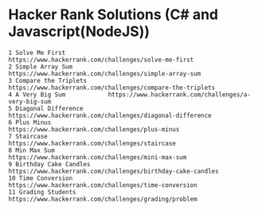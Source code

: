 # Hacker Rank Solutions (C# and Javascript(NodeJS))
    1 Solve Me First            https://www.hackerrank.com/challenges/solve-me-first
    2 Simple Array Sum          https://www.hackerrank.com/challenges/simple-array-sum
    3 Compare the Triplets      https://www.hackerrank.com/challenges/compare-the-triplets
    4 A Very Big Sum            https://www.hackerrank.com/challenges/a-very-big-sum
    5 Diagonal Difference       https://www.hackerrank.com/challenges/diagonal-difference
    6 Plus Minus                https://www.hackerrank.com/challenges/plus-minus
    7 Staircase                 https://www.hackerrank.com/challenges/staircase
    8 Min Max Sum               https://www.hackerrank.com/challenges/mini-max-sum
    9 Birthday Cake Candles     https://www.hackerrank.com/challenges/birthday-cake-candles
    10 Time Conversion          https://www.hackerrank.com/challenges/time-conversion
    11 Grading Students         https://www.hackerrank.com/challenges/grading/problem